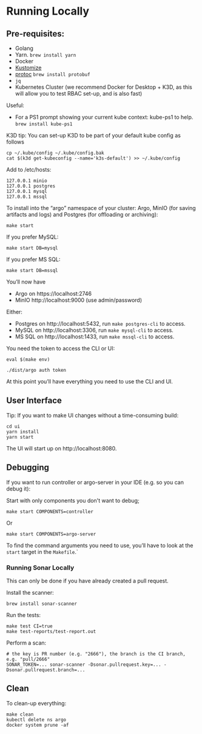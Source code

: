 # Running Locally
## Pre-requisites:

* Golang
* Yarn. `brew install yarn` 
* Docker
* [Kustomize](https://github.com/kubernetes-sigs/kustomize/blob/master/docs/INSTALL.md)
* [protoc](http://google.github.io/proto-lens/installing-protoc.html) `brew install protobuf`
* `jq`
* Kubernetes Cluster (we recommend Docker for Desktop + K3D, as this will allow you to test RBAC set-up, and is also fast)

Useful:

* For a PS1 prompt showing your current kube context: kube-ps1 to help.  `brew install kube-ps1`

K3D tip: You can set-up K3D to be part of your default kube config as follows

    cp ~/.kube/config ~/.kube/config.bak
    cat $(k3d get-kubeconfig --name='k3s-default') >> ~/.kube/config

Add to /etc/hosts:

    127.0.0.1 minio
    127.0.0.1 postgres
    127.0.0.1 mysql
    127.0.0.1 mssql

To install into the “argo” namespace of your cluster: Argo, MinIO (for saving artifacts and logs) and Postgres (for offloading or archiving):

    make start 

If you prefer MySQL:

	make start DB=mysql

If you prefer MS SQL:

	make start DB=mssql

You’ll now have

* Argo on https://localhost:2746
* MinIO  http://localhost:9000 (use admin/password)

Either:

* Postgres on  http://localhost:5432, run `make postgres-cli` to access.
* MySQL on  http://localhost:3306, run `make mysql-cli` to access.
* MS SQL on  http://localhost:1433, run `make mssql-cli` to access.

You need the token to access the CLI or UI:

    eval $(make env)

    ./dist/argo auth token

At this point you’ll have everything you need to use the CLI and UI.

## User Interface

Tip: If you want to make UI changes without a time-consuming build:

    cd ui
    yarn install
    yarn start

The UI will start up on http://localhost:8080.

## Debugging

If you want to run controller or argo-server in your IDE (e.g. so you can debug it):


Start with only components you don't want to debug;

    make start COMPONENTS=controller
    
Or

    make start COMPONENTS=argo-server
    
To find the command arguments you need to use, you’ll have to look at the `start` target in the `Makefile`.`

### Running Sonar Locally

This can only be done if you have already created a pull request.

Install the scanner:

```
brew install sonar-scanner
```

Run the tests:

```
make test CI=true
make test-reports/test-report.out
```

Perform a scan:

```
# the key is PR number (e.g. "2666"), the branch is the CI branch, e.g. "pull/2666"
SONAR_TOKEN=... sonar-scanner -Dsonar.pullrequest.key=... -Dsonar.pullrequest.branch=... 
```
 
## Clean

To clean-up everything:

    make clean
    kubectl delete ns argo
    docker system prune -af
